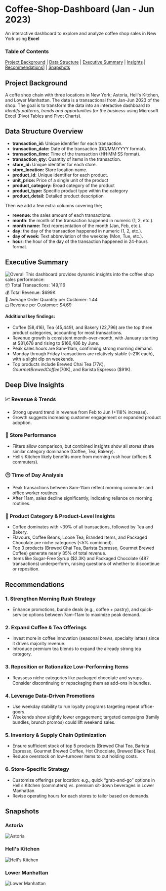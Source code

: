 # Coffee-Shop-Dashboard (Jan - Jun 2023)
An interactive dashboard to explore and analyze coffee shop sales in New York using **Excel**

### Table of Contents
[Project Background](#project-background) | 
[Data Structure](#data-structure-overview) | 
[Executive Summary](#executive-summary) | 
[Insights](#deep-dive-insights) | 
[Recommendations](#recommendations)] | 
[Snapshots](#snapshots)

## **Project Background**
A coffe shop chain with three locations in New York; Astoria, Hell's Kitchen, and Lower Manhattan. The data is a transactional from Jan-Jun 2023 of the shop. The goal is to transform the data into an interactive dashboard _to identify patterns, trends and opportunities for the business_ using Microsoft Excel (Pivot Tables and Pivot Charts).

## **Data Structure Overview**

- **transaction_id:** Unique identifier for each transaction.
- **transaction_date:** Date of the transaction (DD/MM/YYYY format).
- **transaction_time:** Time of the transaction (HH:MM:SS format).
- **transaction_qty:** Quantity of items in the transaction.
- **store_id:** Unique identifier for each store.
- **store_location:** Store location name.
- **product_id:** Unique identifier for each product.
- **unit_price:** Price of a single unit of the product
- **product_category:** Broad category of the product
- **product_type:** Specific product type within the category
- **product_detail:** Detailed product description

Then we add a few extra columns covering the;
- **revenue:** the sales amount of each transactions.
- **month:** the month of the transaction happened in numeric (1, 2, etc.).
- **month name:** Text representation of the month (Jan, Feb, etc.).
- **day:** the day of the transaction happened in numeric (1, 2, etc.).
- **day of week:** Text abbreviation of the weekday (Mon, Tue, etc.).
- **hour:** the hour of the day of the transaction happened in 24-hours format.
  
## **Executive Summary**
![Overall](/Overall.png)
This dashboard provides dynamic insights into the coffee shop sales performance:<br/>
📦 Total Transactions: 149,116 <br/>
💰 Total Revenue: $699K <br/>
👥 Average Order Quantity per Customer: 1.44 <br/>
💵 Revenue per Customer: $4.69 <br/>

#### Additional key findings:
- Coffee (58,416), Tea (45,449), and Bakery (22,796) are the top three product categories, accounting for most transactions.
- Revenue growth is consistent month-over-month, with January starting at $81,678 and rising to $166,486 by June.
- Peak sales hours are 8am–11am, confirming strong morning demand.
- Monday through Friday transactions are relatively stable (~21K each), with a slight dip on weekends.
- Top products include Brewed Chai Tea ($77K), Gourmet Brewed Coffee ($70K), and Barista Espresso ($91K).

## **Deep Dive Insights**

### 📈 **Revenue & Trends**
- Strong upward trend in revenue from Feb to Jun (+118% increase).
- Growth suggests increasing customer engagement or expanded product adoption.

### 🏪 **Store Performance**
- Filters allow comparison, but combined insights show all stores share similar category dominance (Coffee, Tea, Bakery).
- Hell’s Kitchen likely benefits more from morning rush hour (offices & commuters).

### 🕒 **Time of Day Analysis**
- Peak transactions between 8am–11am reflect morning commuter and office worker routines.
- After 11am, sales decline significantly, indicating reliance on morning routines.

### 🥐 Product Category & Product-Level Insights
- Coffee dominates with ~39% of all transactions, followed by Tea and Bakery.
- Flavours, Coffee Beans, Loose Tea, Branded Items, and Packaged Chocolate are niche categories (<5% combined).
- Top 3 products (Brewed Chai Tea, Barista Espresso, Gourmet Brewed Coffee) generate nearly 35% of total revenue.
- Items like Sugar-Free Syrup ($2.3K) and Packaged Chocolate (487 transactions) underperform, raising questions of whether to discontinue or reposition.

## **Recommendations**

### 1. Strengthen Morning Rush Strategy
- Enhance promotions, bundle deals (e.g., coffee + pastry), and quick-service options between 7am–11am to maximize peak demand.

### 2. Expand Coffee & Tea Offerings
- Invest more in coffee innovation (seasonal brews, specialty lattes) since it drives majority revenue.
- Introduce premium tea blends to expand the already strong tea category.

### 3. Reposition or Rationalize Low-Performing Items
- Reassess niche categories like packaged chocolate and syrups. Consider discontinuing or repackaging them as add-ons in bundles.

### 4. Leverage Data-Driven Promotions
- Use weekday stability to run loyalty programs targeting repeat office-goers.
- Weekends show slightly lower engagement; targeted campaigns (family bundles, brunch promos) could lift weekend sales.

### 5. Inventory & Supply Chain Optimization
- Ensure sufficient stock of top 5 products (Brewed Chai Tea, Barista Espresso, Gourmet Brewed Coffee, Hot Chocolate, Brewed Black Tea).
- Reduce overstock on low-turnover items to cut holding costs.

### 6. Store-Specific Strategy
- Customize offerings per location: e.g., quick “grab-and-go” options in Hell’s Kitchen (commuters) vs. premium sit-down beverages in Lower Manhattan.
- Revise operating hours for each stores to tailor based on demands.

## Snapshots
### Astoria
![Astoria](/Astoria.png)
### Hell's Kitchen
![Hell's Kitchen](/Hells_Kitchen.png)
### Lower Manhattan
![Lower Manhattan](/Lower_Manhattan.png)
